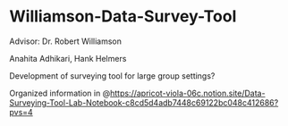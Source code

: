 # Williamson-Data-Survey-Tool
Advisor: Dr. Robert Williamson

Anahita Adhikari, Hank Helmers 

Development of surveying tool for large group settings?

Organized information in @https://apricot-viola-06c.notion.site/Data-Surveying-Tool-Lab-Notebook-c8cd5d4adb7448c69122bc048c412686?pvs=4
